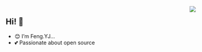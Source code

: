 <img align="right" src="https://github-readme-stats.vercel.app/api?username=huiyifyj&show_icons=true&bg_color=00000000&hide_title=true&hide_border=true" />

## Hi! 👋

- 😊 I’m Feng.YJ...
- 💕 Passionate about open source
